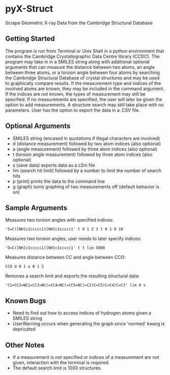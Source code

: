 # pyX-Struct

Scrape Geometric X-ray Data from the Cambridge Structural Database 

## Getting Started 

The program is run from Terminal or Unix Shell in a python environment that
contains the Cambridge Crystallographic Data Centre library (CCDC). The program
may take in in a SMILES string along with additional optional arguments that 
can measure the distance between two atoms, an angle between three atoms, or a 
torsion angle between four atoms by searching the Cambridge Structural
Database of crystal structures and may be used to graphically compare results.
If the measurement type and indices of the involved atoms are known, they
may be included in the command argument. If the indices are not known, the
types of measurement may still be specified. If no measurements are 
specified, the user will later be given the option to add measurements.
A structure search may still take place with no parameters. User has the 
option to export the data in a .CSV file.
	
## Optional Arguments
* SMILES string (encased in quotations if illegal characters are involved)
* d (distance measurement) followed by two atom indices (also optional)
* a (angle measurement) followed by three atom indices (also optional)
* t (torsion angle measurement) followed by three atom indices (also optional)
* s (save data) exports data as a c2m file 
* lim (search hit limit) followed by a number to limit the number of search hits
* p (print) prints the data to the command line
* g (graph) turns graphing of two measurements off (default behavior is on)
	
## Sample Arguments
Measures two torsion angles with specified indices:
```
'S=C([NH]c1ccccc1)[NH]c1ccccc1' t 0 1 2 3 t 0 1 9 10
```
Measures two torsion angles, user needs to later specify indices:
```
'O=C([NH]c1ccccc1)[NH]c1ccccc1' t t lim 5000
```
Measures distance between CC and angle between CCO:
```
CCO d 0 1 a 0 1 2 
```
Removes a search limit and exports the resulting structural data:
```
'C1=CC2=NC1=CC3=NC(=CC4=NC(=CC5=NC(=C2)C=C5)C=C4)C=C3' lim 0 s 
```
  
## Known Bugs
* Need to find out how to access indices of hydrogen atoms given a SMILES string
* UserWarning occurs when generating the graph since 'normed' kwarg is depricated
	
## Other Notes
* If a measurement is not specified or indices of a measurement are not given,
	interaction with the terminal is required.
* The default search limit is 1000 structures.
	
